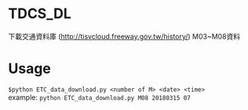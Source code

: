 # TDCS_DL
下載交通資料庫 (http://tisvcloud.freeway.gov.tw/history/) M03~M08資料
# Usage
`$python ETC_data_download.py <number of M> <date> <time>`  
example:  `python ETC_data_download.py M08 20180315 07`

